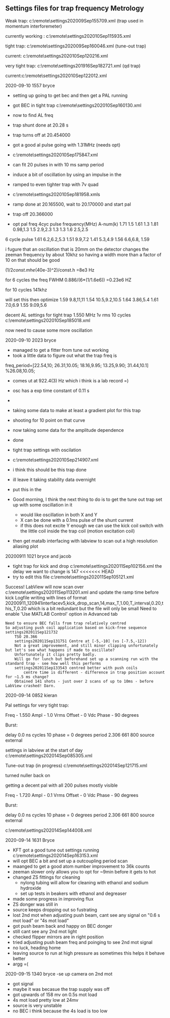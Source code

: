 ## Settings files for trap frequency Metrology

Weak trap: c:\remote\settings202009Sep155709.xml (trap used in momentum interforemeter)

currently working : c:\remote\settings202010Sep115935.xml

tight trap: c:\remote\settings202009Sep160046.xml (tune-out trap)

current: c:\remote\settings202010Sep120216.xml

very tight trap: c:\remote\settings201916Sep182721.xml (qd trap)

current:c:\remote\settings202010Sep122012.xml



2020-09-10 1557 bryce
- setting up going to get bec and then get a PAL running

- got BEC in tight trap c:\remote\settings202010Sep160130.xml
- now to find AL freq
- trap shunt done at 20.28 s
- trap turns off at  20.454000
- got a good al pulse going with 1.31MHz (needs opt)
- c:\remote\settings202010Sep175847.xml
- can fit 20 pulses in with 10 ms samp period
- induce a bit of oscillation by using an impulse in the 
- ramped to even tighter trap with 7v quad 
- c:\remote\settings202010Sep181958.xmls
- ramp done at 20.165500, wait to 20.170000 and start pal
- trap off 20.366000
- opt pal freq
4cyc pulse
frequency(MHz) 	A-num(k)
1.71			1.5
1.61			1.3
1.81			0.98,1.3
1.5				2.9,2.3
1.3				1.3
1.6				2.5,2.5


6 cycle pulse
1.61			6.2,6.2,5.3
1.51			9.9,7.2
1.41			5.3,4.9
1.56			6.6,6.8,
1.59			


i fugure that an oscillation that is 20mm on the detector
changes the zeeman frequency by about 10khz so having a width more than a factor of 10 on that should be good

(1/2*const.mhe*(40e-3)^2)/const.h
=8e3 Hz

for 6 cycles the freq FWHM
0.886/(6*(1/1.6e6))
=0.23e6 HZ


for 10 cycles
141khz

will set this then optimize
1.59	9.8,11,11
1.54	10.5,9.2,10.5
1.64	3.86,5.4
1.61	7.0,6.9
1.55	9.09,5.6


decent AL settings for tight trap
1.550 MHz
1v rms
10 cycles
c:\remote\settings202010Sep185018.xml

now need to cause some more oscillation


2020-09-10 2023 bryce
- managed to get a fitter from tune out working
- took a little data to figure out what the trap freq is 

freq_period=[22.54,10;
             26.31,10.05;
             18.16,9.95;
             13.25,9.90;
             31.44,10.1]
         %26.08,10.05;
- comes ut at 922.4(3) Hz which i think is a lab record =)
- osc has a exp time constant of 0.11 s
- 

- taking some data to make at least a gradient plot for this trap
- shooting for 10 point on that curve

- now taking some data for the amplitude dependence
- done
- tight trap settings with oscilation
- c:\remote\settings202010Sep214907.xml

- i think this should be this trap done
- ill leave it taking stability data overnight
- put this in the 


- Good morning, I think the next thing to do is to get the tune out trap set up with some oscillation in it
  - would like oscillation in both X and Y
  - X can be done with a 0.1ms pulse of the shunt current
  - if this does not excite Y enough we can use the kick coil switch with the little coil inside the trap coil (motion excitation coil)
- then get matalb interfacing with labview to scan out a high resolution aliasing plot


20200911 1021 bryce and jacob
- tight trap for kick and drop
c:\remote\settings202011Sep102156.xml
the delay we want to change is 147
<<<<<<< HEAD
- try to edit this file c:\remote\settings202011Sep105121.xml

Success!
	LabView will now scan over c:\remote\settings202011Sep113201.xml and update the ramp time before kick
	Logfile writing with lines of format
		20200911_120941interfacev5,kick_drop_scan,14,max_T,1.00,T_interval,0.20,this_T,0.20
		which is a bit redundant but the file will only be small
	Need to enable 'Use MATLAB Control' option in Advanced tab

	Need to ensure BEC falls from trap relatively centred
	So adjusting push coil application based on kick-free sequence settings202011Sep121732
		TSO 20.366
		settings202011Sep131751 Centre at [-5,-10] (vs [-7.5,-12])
		Not a great improvement, and still minor clipping unfortunately but let's see what happens if made to oscillate?
		Unfortunately it clips pretty badly. 
		Will go for lunch but beforehand set up a scanning run with the standard trap - see how well this performs
		settings202011Sep133543 centred better with push coils
			centre time is different - difference in trap position account for ~1.5 ms change?
		Obtained 141 shots - just over 2 scans of up to 10ms - before LabView crashed! Darn. 

2020-09-14 0852 kieran

Pal settings for very tight trap:

Freq - 1.550
Ampl - 1.0 Vrms
Offset - 0 Vdc
Phase - 90 degrees

Burst:

delay 0.0 ns
cycles 10
phase = 0 degrees
period 2.306 661 800
source external

settings in labview at the start of day
c:\remote\settings202014Sep085305.xml

Tune-out trap (in progress)
c:\remote\settings202014Sep121715.xml

turned nuller back on

getting a decent pal with all 200 pulses mostly visible


Freq - 1.720
Ampl - 0.1 Vrms
Offset - 0 Vdc
Phase - 90 degrees

Burst:

delay 0.0 ns
cycles 10
phase = 0 degrees
period 2.306 661 800
source external


c:\remote\settings202014Sep144008.xml

2020-09-14 1631 Bryce
- KFT got a good tune out settings running c:\remote\settings202014Sep163153.xml
- will opt BEC a bit and set up a outcoupling period scan
- maanged to get a good atom number improvement to 36k counts
- zeeman slower only allows you to opt for ~9min before it gets to hot
- changed ZS fittings for cleaning
  - nylong tubing will allow for cleaning with ethanol and sodium hydroxide
  - set up tests in beakers with ethanol and degreaser
- made some progress in improving flux
- ZS donger was still in
- source keeps dropping out so fustrating
- lost 2nd mot when adjusting push beam, cant see any signal on "0.6 s mot load" or "4s mot load"
- got push beam back and happy on BEC donger
- still cant see any 2nd mot light
- checked flipper mirrors are in right position
- tried adjusting push beam freq and poinging to see 2nd mot signal
- no luck, heading home 
- leaving source to run at high pressure as sometimes this helps it behave better
- argg =(


2020-09-15 1340 bryce
-se up camera on 2nd mot
- got signal 
- maybe it was becasue the trap supply was off
- got upwards of 158 mv on 0.5s mot load 
- 4s mot load pretty low at 24mv
- source is very unstable
- no BEC i think because the 4s load is too low


